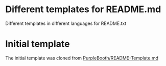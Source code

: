 # Different templates for README.md 

Different templates in different languages for README.txt

# Initial template

The initial template was cloned from [PurpleBooth/README-Template.md](https://gist.github.com/PurpleBooth)

 
